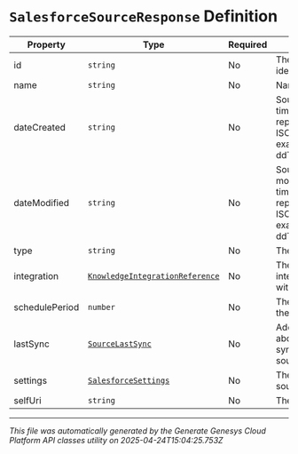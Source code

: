 # `SalesforceSourceResponse` Definition

| Property | Type | Required | Description |
|----------|------|----------|-------------|
| id | `string` | No | The globally unique identifier for the object. |
| name | `string` | No | Name of the source. |
| dateCreated | `string` | No | Source creation date-time. Date time is represented as an ISO-8601 string. For example: yyyy-MM-ddTHH:mm:ss[.mmm]Z |
| dateModified | `string` | No | Source last modification date-time. Date time is represented as an ISO-8601 string. For example: yyyy-MM-ddTHH:mm:ss[.mmm]Z |
| type | `string` | No | The source type. |
| integration | [`KnowledgeIntegrationReference`](knowledgeintegrationreference-definition.md) | No | The reference to the integration associated with the source. |
| schedulePeriod | `number` | No | The schedule period of the source in hours. |
| lastSync | [`SourceLastSync`](sourcelastsync-definition.md) | No | Additional information about the last synchronization of the source. |
| settings | [`SalesforceSettings`](salesforcesettings-definition.md) | No | The settings of the source. |
| selfUri | `string` | No | The URI for this object |

---

*This file was automatically generated by the Generate Genesys Cloud Platform API classes utility on 2025-04-24T15:04:25.753Z*